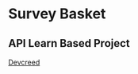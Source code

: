 <h1>Survey Basket</h1>
<h2>API Learn Based Project </h2>
<a href="https://devcreed.net/courses/details/dotnet-rest-api?fbclid=IwY2xjawJhtgJleHRuA2FlbQIxMAABHla7zY4RaiW81b7-cqJH6YWiSHVZrTQeQdOuagZk-fSCZvD5pTcapqRBWhKs_aem_HDac7d7dYQAlzSk1CSGZVA" target="_blank">Devcreed</a>


